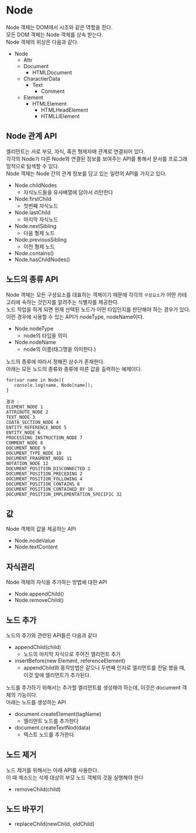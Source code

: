 # Node
Node 객체는 DOM에서 시조와 같은 역할을 한다.  
모든 DOM 객체는 Node 객체를 상속 받는다.  
Node 객체의 위상은 다음과 같다.
- Node
  - Attr
  - Document
    - HTMLDocument
  - CharactierData
    - Text
      - Comment
  - Element
    - HTMLElement
      - HTMLHeadElement
      - HTMLLIElement

## Node 관계 API
엘리먼트는 서로 부모, 자식, 혹은 형제자매 관계로 연결되어 있다.  
각각의 Node가 다른 Node와 연결된 정보를 보여주는 API를 통해서 문서를 프로그래밍적으로 탐색할 수 있다.  
Node 객체는 Node 간의 관계 정보를 담고 있는 일련의 API를 가지고 있다.

- Node.childNodes
  - 자식노드들을 유사배열에 담아서 리턴한다
- Node.firstChild
  - 첫번째 자식노드
- Node.lastChild
  - 마지막 자식노드
- Node.nextSibling
  - 다음 형제 노드
- Node.previousSibling
  - 이전 형제 노드
- Node.contains()
- Node.hasChildNodes()


## 노드의 종류 API
Node 객체는 모든 구셩요소를 대표하는 객체이기 때문에 각각의 `구성요소`가 어떤 카테고리에 속하는 것인지를 알려주는 식별자를 제공한다.  
노드 작업을 하게 되면 현재 선택된 노드가 어떤 타입인지를 판단해야 하는 경우가 있다.  
이런 경우에 사용할 수 있는 API가 nodeType, nodeName이다.
- Node.nodeType
  - node의 타입을 의미
- Node.nodeName
  - node의 이름(태그명을 의미한다.)
  
노드의 종류에 따라서 정해진 상수가 존재한다.  
아래는 모든 노드의 종류와 종류에 따른 값을 출력하는 예제이다.
```
for(var name in Node){
   console.log(name, Node[name]);
}

결과 : 
ELEMENT_NODE 1 
ATTRIBUTE_NODE 2 
TEXT_NODE 3 
CDATA_SECTION_NODE 4 
ENTITY_REFERENCE_NODE 5 
ENTITY_NODE 6 
PROCESSING_INSTRUCTION_NODE 7 
COMMENT_NODE 8 
DOCUMENT_NODE 9 
DOCUMENT_TYPE_NODE 10 
DOCUMENT_FRAGMENT_NODE 11 
NOTATION_NODE 12 
DOCUMENT_POSITION_DISCONNECTED 1 
DOCUMENT_POSITION_PRECEDING 2 
DOCUMENT_POSITION_FOLLOWING 4 
DOCUMENT_POSITION_CONTAINS 8 
DOCUMENT_POSITION_CONTAINED_BY 16 
DOCUMENT_POSITION_IMPLEMENTATION_SPECIFIC 32
```

## 값
Node 객체의 값을 제공하는 API
- Node.nodeValue
- Node.textContent

## 자식관리
Node 객체의 자식을 추가하는 방법에 대한 API
- Node.appendChild()
- Node.removeChild()

## 노드 추가
노드의 추가와 관련된 API들은 다음과 같다
- appendChild(child)
  - 노드의 마지막 자식으로 주어진 엘리먼트 추가
- insertBefore(new Element, referenceElement)
  - appendChild와 동작방법은 같으나 두번째 인자로 엘리먼트를 전달 했을 때,
    이것 앞에 엘리먼트가 추가된다.
  
노드를 추가하기 위해서는 추가할 엘리먼트를 생성해야 하는데, 이것은 document 객체의 기능이다.  
아래는 노드를 생성하는 API
- document.createElement(tagName)
  - 엘리먼트 노드를 추가한다
- document.createTextNod(data)
  - 텍스트 노드를 추가한다.

##  노드 제거
노드 제거를 위해서는 아래 API를 사용한다.  
이 때 메소드는 삭제 대상의 부모 노드 객체의 것을 실행해야 한다
- removeChild(child)

## 노드 바꾸기
- replaceChild(newChild, oldChild)
